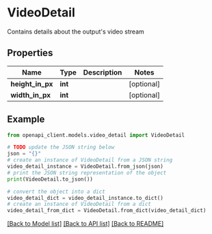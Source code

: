 # VideoDetail

Contains details about the output's video stream

## Properties

Name | Type | Description | Notes
------------ | ------------- | ------------- | -------------
**height_in_px** | **int** |  | [optional] 
**width_in_px** | **int** |  | [optional] 

## Example

```python
from openapi_client.models.video_detail import VideoDetail

# TODO update the JSON string below
json = "{}"
# create an instance of VideoDetail from a JSON string
video_detail_instance = VideoDetail.from_json(json)
# print the JSON string representation of the object
print(VideoDetail.to_json())

# convert the object into a dict
video_detail_dict = video_detail_instance.to_dict()
# create an instance of VideoDetail from a dict
video_detail_from_dict = VideoDetail.from_dict(video_detail_dict)
```
[[Back to Model list]](../README.md#documentation-for-models) [[Back to API list]](../README.md#documentation-for-api-endpoints) [[Back to README]](../README.md)


